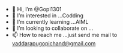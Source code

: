 - 👋 Hi, I’m @Gopi1301
- 👀 I’m interested in ...Codding
- 🌱 I’m currently learning ...AIML
- 💞️ I’m looking to collaborate on ...
- 📫 How to reach me ...just send me mail to vaddarapugopichand@gmail.com

<!---
Gopi1301/Gopi1301 is a ✨ special ✨ repository because its `README.md` (this file) appears on your GitHub profile.
You can click the Preview link to take a look at your changes.
--->
